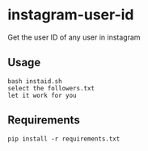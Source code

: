 # instagram-user-id
Get the user ID of any user in instagram


## Usage

```
bash instaid.sh
select the followers.txt
let it work for you
```

## Requirements

```
pip install -r requirements.txt




